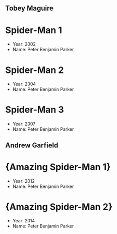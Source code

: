 ## Tobey Maguire
# Spider-Man 1

- Year: 2002
- Name: Peter Benjamin Parker

# Spider-Man 2

- Year: 2004
- Name: Peter Benjamin Parker

# Spider-Man 3

- Year: 2007
- Name: Peter Benjamin Parker

## Andrew Garfield
# {Amazing Spider-Man 1}

- Year: 2012
- Name: Peter Benjamin Parker

# {Amazing Spider-Man 2}

- Year: 2014
- Name: Peter Benjamin Parker

